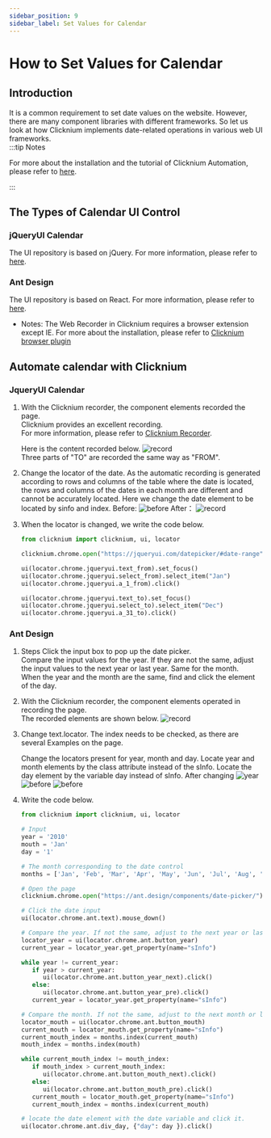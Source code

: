 ```yaml
---
sidebar_position: 9
sidebar_label: Set Values for Calendar
---
```

# How to Set Values for Calendar
##  Introduction
It is a common requirement to set date values on the website. However, there are many component libraries with different frameworks. So let us look at how Clicknium implements date-related operations in various web UI frameworks.  
:::tip Notes

For more about the installation and the tutorial of Clicknium Automation, please refer to [here](https://www.clicknium.com/documents).

:::

## The Types of Calendar UI Control

### jQueryUI Calendar 
The UI repository is based on jQuery. For more information, please refer to [here](https://jqueryui.com/datepicker/#date-range).

### Ant Design
The UI repository is based on React. For more information, please refer to [here](https://ant.design/components/date-picker/).  
- Notes: The Web Recorder in Clicknium requires a browser extension except IE. For more about the installation, please refer to [Clicknium browser plugin](https://www.clicknium.com/documents/tutorial/extensions/) 


## Automate calendar with Clicknium

### JqueryUI Calendar
1. With the Clicknium recorder, the component elements recorded the page.   
   Clicknium provides an excellent recording.  
   For more information, please refer to [Clicknium Recorder](https://www.clicknium.com/documents/tutorial/recorder/).
 
   Here is the content recorded below.
![record](./../img/how-to-calendar-jquery-record.png)  
   Three parts of "TO" are recorded the same way as "FROM".

2. Change the locator of the date. As the automatic recording is generated according to rows and columns of the table where the date is located, the rows and columns of the dates in each month are different and cannot be accurately located. Here we change the date element to be located by sinfo and index. 
   Before:
   ![before](./../img/how-to-calendar-jquery-update-before.png) 
   After：
   ![record](./../img/how-to-calendar-jquery-update-after.png) 
3. When the locator is changed, we write the code below.
   ```python
   from clicknium import clicknium, ui, locator

   clicknium.chrome.open("https://jqueryui.com/datepicker/#date-range")

   ui(locator.chrome.jqueryui.text_from).set_focus()
   ui(locator.chrome.jqueryui.select_from).select_item("Jan")
   ui(locator.chrome.jqueryui.a_1_from).click()

   ui(locator.chrome.jqueryui.text_to).set_focus()
   ui(locator.chrome.jqueryui.select_to).select_item("Dec")
   ui(locator.chrome.jqueryui.a_31_to).click()
   ```

### Ant Design
1. Steps 
   Click the input box to pop up the date picker.  
   Compare the input values for the year. If they are not the same, adjust the input values to the next year or last year. Same for the month.   
   When the year and the month are the same, find and click the element of the day.
   
2. With the Clicknium recorder, the component elements operated in recording the page.  
   The recorded elements are shown below.
   ![record](./../img/how-to-calendar-ant-record.png) 
3. Change text.locator. The index needs to be checked, as there are several Examples on the page.
  
   Change the locators present for year, month and day. Locate year and  month elements by the class attribute instead of the sInfo. Locate the day element by the variable day instead of sInfo.
   After changing
   ![year](./../img/how-to-calendar-ant-year.png) 
   ![before](./../img/how-to-calendar-ant-month.png) 
   ![before](./../img/how-to-calendar-ant-day.png) 
4. Write the code below.
   
   ```python
   from clicknium import clicknium, ui, locator

   # Input
   year = '2010'
   mouth = 'Jan'
   day = '1'

   # The month corresponding to the date control
   months = ['Jan', 'Feb', 'Mar', 'Apr', 'May', 'Jun', 'Jul', 'Aug', 'Sep', 'Oct', 'Nov', 'Dec']

   # Open the page
   clicknium.chrome.open("https://ant.design/components/date-picker/")

   # Click the date input
   ui(locator.chrome.ant.text).mouse_down()

   # Compare the year. If not the same, adjust to the next year or last year by clicking the button until they are the same.
   locator_year = ui(locator.chrome.ant.button_year)
   current_year = locator_year.get_property(name="sInfo")

   while year != current_year:
      if year > current_year:
         ui(locator.chrome.ant.button_year_next).click()
      else:
         ui(locator.chrome.ant.button_year_pre).click()
      current_year = locator_year.get_property(name="sInfo")

   # Compare the month. If not the same, adjust to the next month or last month by clicking the button until they are the same.
   locator_mouth = ui(locator.chrome.ant.button_mouth)
   current_mouth = locator_mouth.get_property(name="sInfo")
   current_mouth_index = months.index(current_mouth)
   mouth_index = months.index(mouth)

   while current_mouth_index != mouth_index:
      if mouth_index > current_mouth_index:
         ui(locator.chrome.ant.button_mouth_next).click()
      else:
         ui(locator.chrome.ant.button_mouth_pre).click()
      current_mouth = locator_mouth.get_property(name="sInfo")
      current_mouth_index = months.index(current_mouth)

   # locate the date element with the date variable and click it.
   ui(locator.chrome.ant.div_day, {"day": day }).click()
   ```
